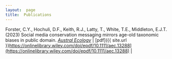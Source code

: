 ```yaml
---
layout:  page
title:  Publications
---
```



Forster, C.Y., Hochuli, D.F., Keith, R.J., Latty, T., White, T.E., Middleton, E.J.T. (2023) Social media conservation messaging mirrors age-old taxonomic biases in public domain. [_Austral Ecology_]( https://doi.org/10.1111/aec.13288)
| [pdf]({{ site.url }}https://onlinelibrary.wiley.com/doi/epdf/10.1111/aec.13288](https://onlinelibrary.wiley.com/doi/epdf/10.1111/aec.13288) |
